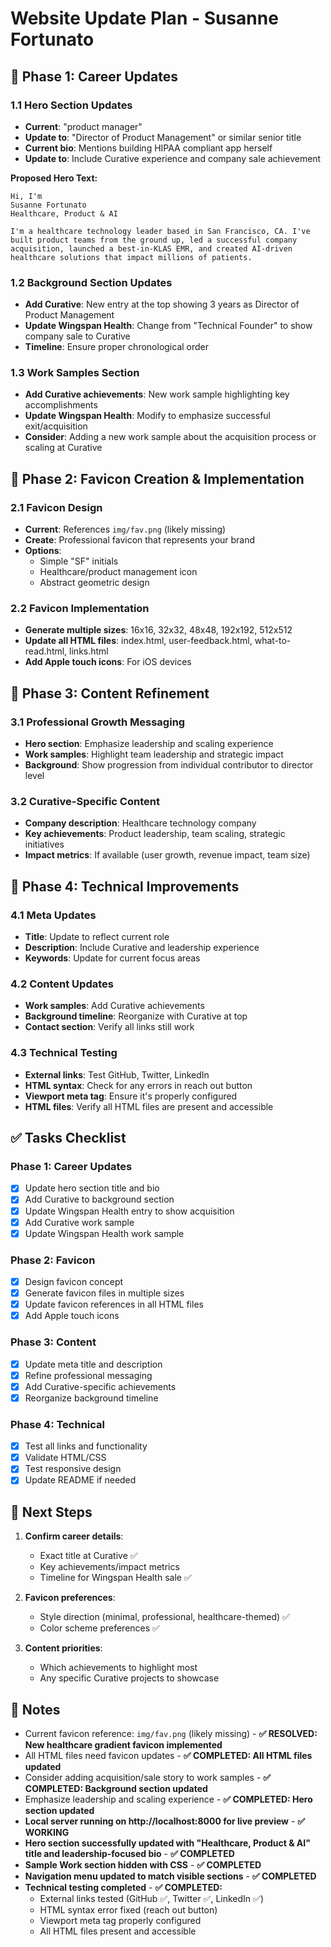 # Website Update Plan - Susanne Fortunato

## 🎯 Phase 1: Career Updates

### 1.1 Hero Section Updates
- **Current**: "product manager" 
- **Update to**: "Director of Product Management" or similar senior title
- **Current bio**: Mentions building HIPAA compliant app herself
- **Update to**: Include Curative experience and company sale achievement

**Proposed Hero Text:**
```
Hi, I'm
Susanne Fortunato
Healthcare, Product & AI

I'm a healthcare technology leader based in San Francisco, CA. I've built product teams from the ground up, led a successful company acquisition, launched a best-in-KLAS EMR, and created AI-driven healthcare solutions that impact millions of patients.
```

### 1.2 Background Section Updates
- **Add Curative**: New entry at the top showing 3 years as Director of Product Management
- **Update Wingspan Health**: Change from "Technical Founder" to show company sale to Curative
- **Timeline**: Ensure proper chronological order

### 1.3 Work Samples Section
- **Add Curative achievements**: New work sample highlighting key accomplishments
- **Update Wingspan Health**: Modify to emphasize successful exit/acquisition
- **Consider**: Adding a new work sample about the acquisition process or scaling at Curative

## 🎨 Phase 2: Favicon Creation & Implementation

### 2.1 Favicon Design
- **Current**: References `img/fav.png` (likely missing)
- **Create**: Professional favicon that represents your brand
- **Options**: 
  - Simple "SF" initials
  - Healthcare/product management icon
  - Abstract geometric design

### 2.2 Favicon Implementation
- **Generate multiple sizes**: 16x16, 32x32, 48x48, 192x192, 512x512
- **Update all HTML files**: index.html, user-feedback.html, what-to-read.html, links.html
- **Add Apple touch icons**: For iOS devices

## 📝 Phase 3: Content Refinement

### 3.1 Professional Growth Messaging
- **Hero section**: Emphasize leadership and scaling experience
- **Work samples**: Highlight team leadership and strategic impact
- **Background**: Show progression from individual contributor to director level

### 3.2 Curative-Specific Content
- **Company description**: Healthcare technology company
- **Key achievements**: Product leadership, team scaling, strategic initiatives
- **Impact metrics**: If available (user growth, revenue impact, team size)

## 🔧 Phase 4: Technical Improvements

### 4.1 Meta Updates
- **Title**: Update to reflect current role
- **Description**: Include Curative and leadership experience
- **Keywords**: Update for current focus areas

### 4.2 Content Updates
- **Work samples**: Add Curative achievements
- **Background timeline**: Reorganize with Curative at top
- **Contact section**: Verify all links still work

### 4.3 Technical Testing
- **External links**: Test GitHub, Twitter, LinkedIn
- **HTML syntax**: Check for any errors in reach out button
- **Viewport meta tag**: Ensure it's properly configured
- **HTML files**: Verify all HTML files are present and accessible

## ✅ Tasks Checklist

### Phase 1: Career Updates
- [x] Update hero section title and bio
- [x] Add Curative to background section
- [x] Update Wingspan Health entry to show acquisition
- [x] Add Curative work sample
- [x] Update Wingspan Health work sample

### Phase 2: Favicon
- [x] Design favicon concept
- [x] Generate favicon files in multiple sizes
- [x] Update favicon references in all HTML files
- [x] Add Apple touch icons

### Phase 3: Content
- [x] Update meta title and description
- [x] Refine professional messaging
- [x] Add Curative-specific achievements
- [x] Reorganize background timeline

### Phase 4: Technical
- [x] Test all links and functionality
- [x] Validate HTML/CSS
- [x] Test responsive design
- [x] Update README if needed

## 🚀 Next Steps

1. **Confirm career details**: 
   - Exact title at Curative ✅
   - Key achievements/impact metrics
   - Timeline for Wingspan Health sale ✅

2. **Favicon preferences**: 
   - Style direction (minimal, professional, healthcare-themed) ✅
   - Color scheme preferences ✅

3. **Content priorities**: 
   - Which achievements to highlight most
   - Any specific Curative projects to showcase

## 📝 Notes
- Current favicon reference: `img/fav.png` (likely missing) - **✅ RESOLVED: New healthcare gradient favicon implemented**
- All HTML files need favicon updates - **✅ COMPLETED: All HTML files updated**
- Consider adding acquisition/sale story to work samples - **✅ COMPLETED: Background section updated**
- Emphasize leadership and scaling experience - **✅ COMPLETED: Hero section updated**
- **Local server running on http://localhost:8000 for live preview** - **✅ WORKING**
- **Hero section successfully updated with "Healthcare, Product & AI" title and leadership-focused bio** - **✅ COMPLETED**
- **Sample Work section hidden with CSS** - **✅ COMPLETED**
- **Navigation menu updated to match visible sections** - **✅ COMPLETED**
- **Technical testing completed** - **✅ COMPLETED:**
  - External links tested (GitHub ✅, Twitter ✅, LinkedIn ✅)
  - HTML syntax error fixed (reach out button)
  - Viewport meta tag properly configured
  - All HTML files present and accessible
